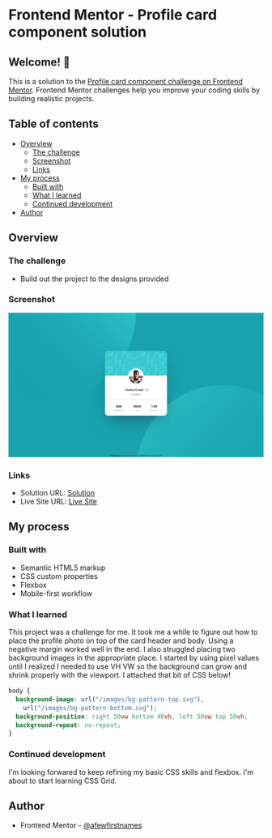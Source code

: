 # Frontend Mentor - Profile card component solution

## Welcome! 👋

This is a solution to the [Profile card component challenge on Frontend Mentor](https://www.frontendmentor.io/challenges/profile-card-component-cfArpWshJ). Frontend Mentor challenges help you improve your coding skills by building realistic projects.

## Table of contents

- [Overview](#overview)
  - [The challenge](#the-challenge)
  - [Screenshot](#screenshot)
  - [Links](#links)
- [My process](#my-process)
  - [Built with](#built-with)
  - [What I learned](#what-i-learned)
  - [Continued development](#continued-development)
- [Author](#author)

## Overview

### The challenge

- Build out the project to the designs provided

### Screenshot

![Project Screenshot](/images/screenshot.png)

### Links

- Solution URL: [Solution](https://your-solution-url.com)
- Live Site URL: [Live Site](https://jovial-neumann-bf9a95.netlify.app/)

## My process

### Built with

- Semantic HTML5 markup
- CSS custom properties
- Flexbox
- Mobile-first workflow

### What I learned

This project was a challenge for me. It took me a while to figure out how to place the profile photo on top of the card header and body. Using a negative margin worked well in the end. I also struggled placing two background images in the appropriate place. I started by using pixel values until I realized I needed to use VH VW so the background can grow and shrink properly with the viewport. I attached that bit of CSS below!

```css
body {
  background-image: url("/images/bg-pattern-top.svg"),
    url("/images/bg-pattern-bottom.svg");
  background-position: right 50vw bottom 40vh, left 50vw top 50vh;
  background-repeat: no-repeat;
}
```

### Continued development

I'm looking forwared to keep refining my basic CSS skills and flexbox. I'm about to start learning CSS Grid.

## Author

- Frontend Mentor - [@afewfirstnames](https://www.frontendmentor.io/profile/afewfirstnames)
